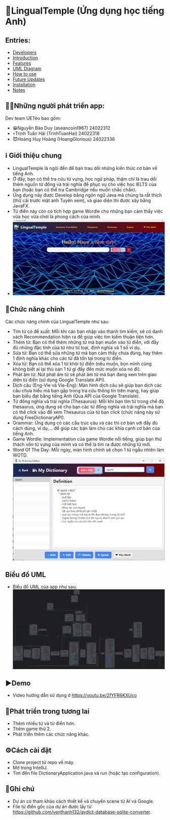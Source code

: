 # 📖LingualTemple (Ứng dụng học tiếng Anh)

 ## Entries:
 - [Developers](#những-người-phát-triển-app)
 - [Introduction](#giới-thiệu-chung)
 - [Features](#chức-năng-chính)
 - [UML Diagram](#biểu-đồ-uml)
 - [How to use](#demo)
 - [Future Updates](#phát-triển-trong-tương-lai)
 - [Installation](#cách-cài-đặt)
 - [Notes](#ghi-chú)
 ## 👷‍♂️Những người phát triển app:

Dev team UETèo bao gồm:
- 😁Nguyễn Bảo Duy (aseancoin1967)    24022312
- 💀Trịnh Tuấn Hải (TrinhTuanHai)   24022318
- 😈Hoàng Huy Hoàng (HoangGlorious)   24022336

 ## ℹ️ Giới thiệu chung 

- LingualTemple là ngôi đền để bạn trau dồi những kiến thức cơ bản về tiếng Anh.
- Ở đây, bạn có thể tra cứu từ vựng, học ngữ pháp, thậm chí là trau dồi thêm nguồn từ đồng và trái nghĩa
để phục vụ cho việc học IELTS của bạn (hoặc bạn có thể tra Cambridge nếu muốn chắc chắn).
- Ứng dụng này được Develop bằng ngôn ngữ Java mà chúng ta rất thích (thử cãi trước mặt anh Tuyên xem), và 
giao diện thì được xây bằng JavaFX.
- Từ điển này còn có tích hợp game Wordle cho những bạn cảm thấy việc vừa học vừa chơi là phong cách của mình.
- ![AppScreenshot1](src/main/resources/com/application/test/images/AppScreenshot1.png)
 ## 🌟Chức năng chính

Câc chức năng chính của LingualTemple như sau:

- Tìm từ có đề xuất: Mỗi khi các bạn nhập vào thanh tìm kiếm, sẽ có danh sách Recommendation hiện ra để giúp việc tìm kiếm thuận tiện hơn.
- Thêm từ: Bạn có thể thêm những từ mà bạn muốn vào từ điển, với đầy đủ những đặc tính của từ như từ loại, định nghĩa và 1 số ví dụ.
- Sửa từ: Bạn có thể sửa những từ mà bạn cảm thấy chưa đúng, hay thêm 1 định nghĩa khác cho các từ đã tồn tại trong từ điển.
- Xóa từ: Bạn có thể xóa 1 từ khỏi từ điển (nếu muốn, bọn mình cũng không biết ai lại thù oán 1 từ gì đấy đến mức muốn xóa nó đi).
- Phát âm từ: Nút phát âm từ sẽ phát âm từ mà bạn đang xem trên giao diện từ điển (sử dụng Google Translate API).
- Dịch câu (Eng-Vie và Vie-Eng): Màn hình dịch câu sẽ giúp bạn dịch các câu chưa hiểu mà bạn gặp trong tra cứu thông tin trên mạng, hay giúp bạn biểu đạt bằng tiếng Anh (Qua API của Google Translate).
- Từ đồng nghĩa và trái nghĩa (Thesaurus): Mỗi khi bạn tìm từ trong chế độ thesaurus, ứng dụng sẽ cho bạn các từ đồng nghĩa và trái nghĩa mà bạn có thể click vào để xem Thesaurus của từ bạn click (chức năng này sử dụng FreeDictionaryAPI).
- Grammar: Ứng dụng có các cấu trúc câu và các thì cơ bản với đầy đủ cách dùng, ví dụ,... để giúp các bạn làm chủ các khía cạnh cơ bản của tiếng Anh.
- Game Wordle: Implementation của game Wordle nổi tiếng, giúp bạn thử thách vốn từ vựng của mình và có thể là tìm ra được những từ mới.
- Word Of The Day: Mỗi ngày, màn hình chính sẽ chọn 1 từ ngẫu nhiên làm WOTD.
  ![AppScreenshot2](src/main/resources/com/application/test/images/AppScreenshot2.png)
 ## Biểu đồ UML

- Biểu đồ UML của app như sau:
  ![UML Diagram](src/main/resources/com/application/test/images/UMLDiagram.png)



 ## ▶️Demo
- Video hướng dẫn sử dụng ở https://youtu.be/2fYFR6KXUco

 ## 🚀Phát triển trong tương lai

- Thêm nhiều từ và từ điển hơn.
- Thêm game thứ 2.
- Phát triển thêm các chức năng khác.

 ## ⚙️Cách cài đặt

- Clone project từ repo về máy.
- Mở trong IntelliJ.
- Tìm đến file DictionaryApplication.java và run (hoặc tạo configuration).


## 📝Ghi chú
- Dự án có tham khảo cách thiết kế và chuyển scene từ AI và Google.
- File từ điển gốc của dự án được lấy từ https://github.com/yenthanh132/avdict-database-sqlite-converter.

